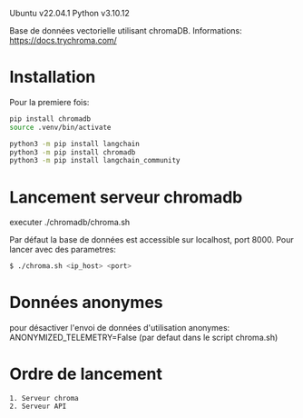Ubuntu v22.04.1
Python v3.10.12

Base de données vectorielle utilisant chromaDB.
Informations: https://docs.trychroma.com/


# Installation
Pour la premiere fois:
```bash
pip install chromadb
source .venv/bin/activate

python3 -m pip install langchain
python3 -m pip install chromadb
python3 -m pip install langchain_community

```
# Lancement serveur chromadb
executer ./chromadb/chroma.sh

Par défaut la base de données est accessible sur localhost, port 8000. 
Pour lancer avec des parametres:

```bash
$ ./chroma.sh <ip_host> <port> 
```

# Données anonymes
pour désactiver l'envoi de données d'utilisation anonymes:
ANONYMIZED_TELEMETRY=False
(par defaut dans le script chroma.sh)

# Ordre de lancement
    1. Serveur chroma
    2. Serveur API